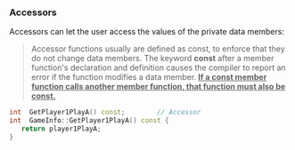 

### Accessors

Accessors can let the user access the values of the private data members:

> Accessor functions usually are defined as const, to enforce that they do not change data members. The keyword **const** after a member function's declaration and definition causes the compiler to report an error if the function modifies a data member. **<u>If a const member function calls another member function, that function must also be const.</u>**

```cpp
int  GetPlayer1PlayA() const;        // Accessor
int  GameInfo::GetPlayer1PlayA() const {
   return player1PlayA;
}
```
